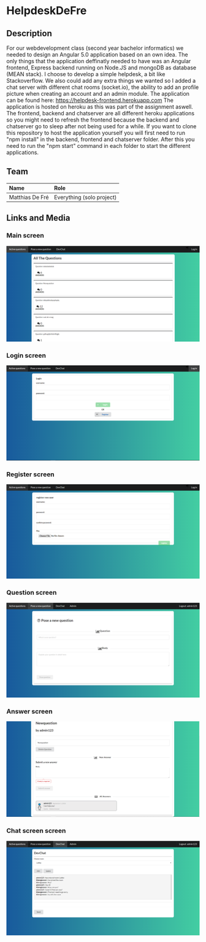 # HelpdeskDeFre

## Description

For our webdevelopment class (second year bachelor informatics) we needed to design an Angular 5.0 application based on an own idea. The only things that the application deffinatly needed to have was an Angular frontend, Express backend running on Node.JS and mongoDB as database (MEAN stack). I choose to develop a simple helpdesk, a bit like Stackoverflow. We also could add any extra things we wanted so I added a chat server with different chat rooms (socket.io), the ability to add an profile picture when creating an account and an admin module.
The application can be found here: https://helpdesk-frontend.herokuapp.com
The application is hosted on heroku as this was part of the assignment aswell. The frontend, backend and chatserver are all different heroku applications so you might need to refresh the frontend because the backend and chatserver go to sleep after not being used for a while.
If you want to clone this repository to host the application yourself you will first need to run "npm install" in the backend, frontend and chatserver folder. After this you need to run the "npm start" command in each folder to start the different applications. 


## Team

| Name     | Role                        | 
| :---     | :---                          | 
| Matthias De Fré  | Everything (solo project) | 


## Links and Media

### Main screen

![alt text][mainscreen]

[mainscreen]: https://github.com/MatthiasDeFre/Projects/blob/master/Images/hmain.PNG "Main screen"

### Login screen

![alt text][login]

[login]: https://github.com/MatthiasDeFre/Projects/blob/master/Images/hlog.PNG "Login screen"

### Register screen

![alt text][register]

[register]: https://github.com/MatthiasDeFre/Projects/blob/master/Images/hreg.PNG "Register screen"

### Question screen

![alt text][qscreen]

[qscreen]: https://github.com/MatthiasDeFre/Projects/blob/master/Images/hpose.PNG "Question screen"

### Answer screen

![alt text][ascreen]

[ascreen]: https://github.com/MatthiasDeFre/Projects/blob/master/Images/hanswer.PNG "Answer screen"

### Chat screen screen

![alt text][chatscreen]

[chatscreen]: https://github.com/MatthiasDeFre/Projects/blob/master/Images/hchat.PNG "Chat screen"

